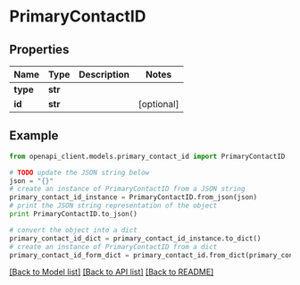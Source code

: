 # PrimaryContactID


## Properties
Name | Type | Description | Notes
------------ | ------------- | ------------- | -------------
**type** | **str** |  | 
**id** | **str** |  | [optional] 

## Example

```python
from openapi_client.models.primary_contact_id import PrimaryContactID

# TODO update the JSON string below
json = "{}"
# create an instance of PrimaryContactID from a JSON string
primary_contact_id_instance = PrimaryContactID.from_json(json)
# print the JSON string representation of the object
print PrimaryContactID.to_json()

# convert the object into a dict
primary_contact_id_dict = primary_contact_id_instance.to_dict()
# create an instance of PrimaryContactID from a dict
primary_contact_id_form_dict = primary_contact_id.from_dict(primary_contact_id_dict)
```
[[Back to Model list]](../README.md#documentation-for-models) [[Back to API list]](../README.md#documentation-for-api-endpoints) [[Back to README]](../README.md)


